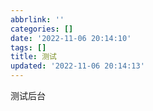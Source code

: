 ```yaml
---
abbrlink: ''
categories: []
date: '2022-11-06 20:14:10'
tags: []
title: 测试
updated: '2022-11-06 20:14:13'
---
```

测试后台
